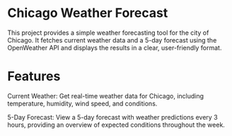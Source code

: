 # Chicago Weather Forecast
This project provides a simple weather forecasting tool for the city of Chicago. It fetches current weather data and a 5-day forecast using the OpenWeather API and displays the results in a clear, user-friendly format.
# Features
Current Weather: Get real-time weather data for Chicago, including temperature, humidity, wind speed, and conditions.

5-Day Forecast: View a 5-day forecast with weather predictions every 3 hours, providing an overview of expected conditions throughout the week.

